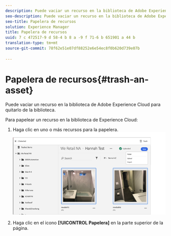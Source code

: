 ```yaml
---
description: Puede vaciar un recurso en la biblioteca de Adobe Experience Cloud para quitarlo de la biblioteca.
seo-description: Puede vaciar un recurso en la biblioteca de Adobe Experience Cloud para quitarlo de la biblioteca.
seo-title: Papelera de recursos
solution: Experience Manager
title: Papelera de recursos
uuid: 7 c 472517-9 d 58-4 b 8 a -9 f 71-6 b 651901 a 44 b
translation-type: tm+mt
source-git-commit: 78f62e51e07df88252e6e54ec8f0b620d739e07b

---
```



# Papelera de recursos{#trash-an-asset}

Puede vaciar un recurso en la biblioteca de Adobe Experience Cloud para quitarlo de la biblioteca.

Para papelear un recurso en la biblioteca de Experience Cloud:

1. Haga clic en uno o más recursos para la papelera. ![](assets/import_options_mulit_select_trash.png)

1. Haga clic en el icono **[!UICONTROL Papelera]** en la parte superior de la página.

